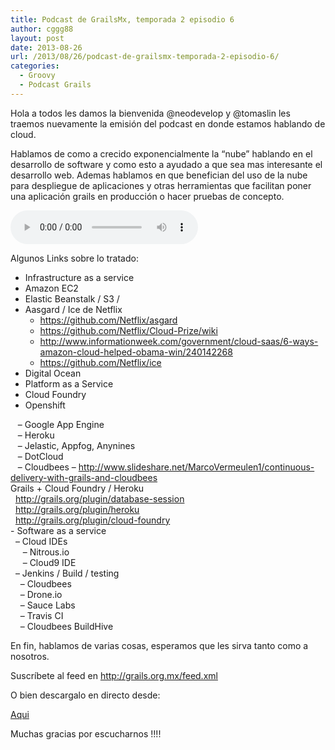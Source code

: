```yaml
---
title: Podcast de GrailsMx, temporada 2 episodio 6
author: cggg88
layout: post
date: 2013-08-26
url: /2013/08/26/podcast-de-grailsmx-temporada-2-episodio-6/
categories:
  - Groovy
  - Podcast Grails
---
```

Hola a todos les damos la bienvenida @neodevelop y @tomaslin les traemos nuevamente la emisión del podcast en donde estamos hablando de cloud.

Hablamos de como a crecido exponencialmente la &#8220;nube&#8221; hablando en el desarrollo de software y como esto a ayudado a que sea mas interesante el desarrollo web. Ademas hablamos en que benefician del uso de la nube para despliegue de aplicaciones y otras herramientas que facilitan poner una aplicación grails en producción o hacer pruebas de concepto.

<audio width="300" height="32" controls="controls"><source src="http://media.grails.org.mx.s3.amazonaws.com/podcast/temporada02/02x06.mp3" type="audio/mpeg" /></audio>

Algunos Links sobre lo tratado:

- Infrastructure as a service
- Amazon EC2
- Elastic Beanstalk / S3 /
- Aasgard / Ice de Netflix
  - <a href="https://github.com/Netflix/asgard" target="_blank">https://github.com/Netflix/asgard</a>
  - <a href="https://github.com/Netflix/Cloud-Prize/wiki" target="_blank">https://github.com/Netflix/Cloud-Prize/wiki</a>
  - <a href="http://www.informationweek.com/government/cloud-saas/6-ways-amazon-cloud-helped-obama-win/240142268" target="_blank">http://www.informationweek.com/government/cloud-saas/6-ways-amazon-cloud-helped-obama-win/240142268</a>
  - <a href="https://github.com/Netflix/ice" target="_blank">https://github.com/Netflix/ice</a>
- Digital Ocean
- Platform as a Service
- Cloud Foundry
- Openshift


<div>
 
 
  <div>
       &#8211; Google App Engine
  </div>
  
  <div>
       &#8211; Heroku
  </div>
  
  <div>
       &#8211; Jelastic, Appfog, Anynines
  </div>
  
  <div>
       &#8211; DotCloud
  </div>
  
  <div>
       &#8211; Cloudbees &#8211; <a href="http://www.slideshare.net/MarcoVermeulen1/continuous-delivery-with-grails-and-cloudbees" target="_blank">http://www.slideshare.net/<wbr />MarcoVermeulen1/continuous-<wbr />delivery-with-grails-and-<wbr />cloudbees</a>
  </div>
  
  <div>
  </div>
  
  <div>
    Grails + Cloud Foundry / Heroku
  </div>
  
  <div>
  </div>
  
  <div>
      <a href="http://grails.org/plugin/database-session" target="_blank">http://grails.org/plugin/<wbr />database-session</a>
  </div>
  
  <div>
      <a href="http://grails.org/plugin/heroku" target="_blank">http://grails.org/plugin/<wbr />heroku</a>
  </div>
  
  <div>
      <a href="http://grails.org/plugin/cloud-foundry" target="_blank">http://grails.org/plugin/<wbr />cloud-foundry</a>
  </div>
  
  <div>
  </div>
  
  <div>
    - Software as a service
  </div>
  
  <div>
  </div>
  
  <div>
      &#8211; Cloud IDEs
  </div>
  
  <div>
         &#8211; Nitrous.io
  </div>
  
  <div>
         &#8211; Cloud9 IDE
  </div>
  
  <div>
  </div>
  
  <div>
      &#8211; Jenkins / Build / testing
  </div>
  
  <div>
        &#8211; Cloudbees
  </div>
  
  <div>
        &#8211; Drone.io
  </div>
  
  <div>
        &#8211; Sauce Labs
  </div>
  
  <div>
        &#8211; Travis CI
  </div>
  
  <div>
        &#8211; Cloudbees BuildHive
  </div>
</div>

<div>
</div>

En fin, hablamos de varias cosas, esperamos que les sirva tanto como a nosotros.

Suscríbete al feed en <http://grails.org.mx/feed.xml>

O bien descargalo en directo desde:

[Aqui][1]

Muchas gracias por escucharnos !!!!

 [1]: http://media.grails.org.mx.s3.amazonaws.com/podcast/temporada02/02x06.mp3